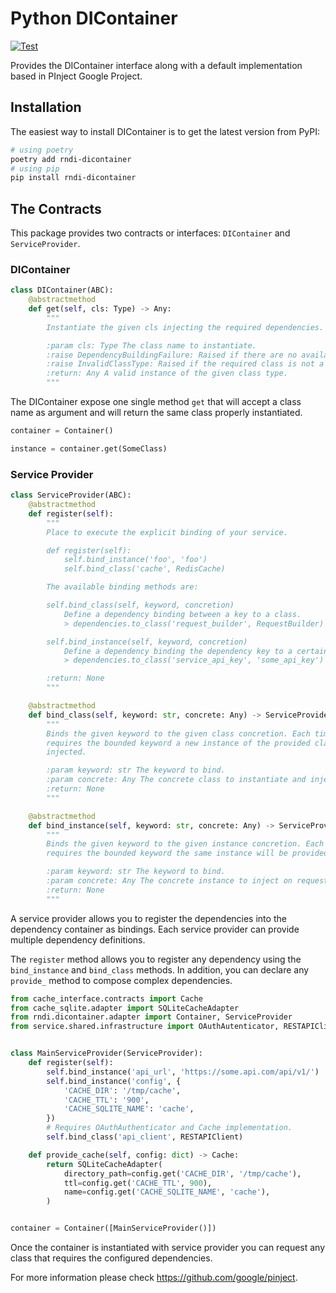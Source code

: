 # Python DIContainer

[![Test](https://github.com/othercodes/python-dicontainer/actions/workflows/test.yml/badge.svg)](https://github.com/othercodes/python-dicontainer/actions/workflows/test.yml)

Provides the DIContainer interface along with a default implementation based in PInject Google Project.

## Installation

The easiest way to install DIContainer is to get the latest version from PyPI:

```bash
# using poetry
poetry add rndi-dicontainer
# using pip
pip install rndi-dicontainer
```

## The Contracts

This package provides two contracts or interfaces: `DIContainer` and `ServiceProvider`.

### DIContainer

```python
class DIContainer(ABC):
    @abstractmethod
    def get(self, cls: Type) -> Any:
        """
        Instantiate the given cls injecting the required dependencies.

        :param cls: Type The class name to instantiate.
        :raise DependencyBuildingFailure: Raised if there are no available dependency to inject.
        :raise InvalidClassType: Raised if the required class is not a valid Class Name. 
        :return: Any A valid instance of the given class type.
        """
```

The DIContainer expose one single method `get` that will accept a class name as argument and will return the same class
properly instantiated.

```python
container = Container()

instance = container.get(SomeClass)
```

### Service Provider

```python
class ServiceProvider(ABC):
    @abstractmethod
    def register(self):
        """
        Place to execute the explicit binding of your service.

        def register(self):
            self.bind_instance('foo', 'foo')
            self.bind_class('cache', RedisCache)

        The available binding methods are:

        self.bind_class(self, keyword, concretion)
            Define a dependency binding between a key to a class.
            > dependencies.to_class('request_builder', RequestBuilder)

        self.bind_instance(self, keyword, concretion)
            Define a dependency binding the dependency key to a certain instance.
            > dependencies.to_class('service_api_key', 'some_api_key')

        :return: None
        """

    @abstractmethod
    def bind_class(self, keyword: str, concrete: Any) -> ServiceProvider:
        """
        Binds the given keyword to the given class concretion. Each time someone
        requires the bounded keyword a new instance of the provided class will be
        injected.

        :param keyword: str The keyword to bind.
        :param concrete: Any The concrete class to instantiate and inject on requesting the keyword.
        :return: None
        """

    @abstractmethod
    def bind_instance(self, keyword: str, concrete: Any) -> ServiceProvider:
        """
        Binds the given keyword to the given instance concretion. Each time someone
        requires the bounded keyword the same instance will be providede.

        :param keyword: str The keyword to bind.
        :param concrete: Any The concrete instance to inject on requesting the keyword.
        :return: None
        """


```

A service provider allows you to register the dependencies into the dependency container as bindings. Each service
provider can provide multiple dependency definitions.

The `register` method allows you to register any dependency using the `bind_instance` and `bind_class` methods. In
addition, you can declare any `provide_` method to compose complex dependencies.

```python
from cache_interface.contracts import Cache
from cache_sqlite.adapter import SQLiteCacheAdapter
from rndi.dicontainer.adapter import Container, ServiceProvider
from service.shared.infrastructure import OAuthAutenticator, RESTAPIClient


class MainServiceProvider(ServiceProvider):
    def register(self):
        self.bind_instance('api_url', 'https://some.api.com/api/v1/')
        self.bind_instance('config', {
            'CACHE_DIR': '/tmp/cache',
            'CACHE_TTL': '900',
            'CACHE_SQLITE_NAME': 'cache',
        })
        # Requires OAuthAuthenticator and Cache implementation. 
        self.bind_class('api_client', RESTAPIClient)

    def provide_cache(self, config: dict) -> Cache:
        return SQLiteCacheAdapter(
            directory_path=config.get('CACHE_DIR', '/tmp/cache'),
            ttl=config.get('CACHE_TTL', 900),
            name=config.get('CACHE_SQLITE_NAME', 'cache'),
        )


container = Container([MainServiceProvider()])
```

Once the container is instantiated with service provider you can request any class that requires the
configured dependencies.

For more information please check https://github.com/google/pinject.
